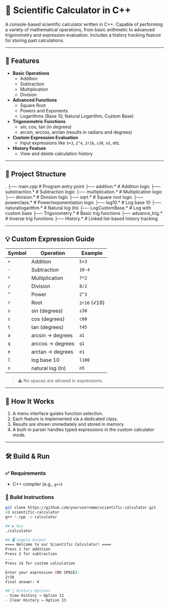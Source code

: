 # 🧮 Scientific Calculator in C++

A console-based scientific calculator written in C++. Capable of performing a variety of mathematical operations, from basic arithmetic to advanced trigonometry and expression evaluation. Includes a history tracking feature for storing past calculations.

---

## 📌 Features

- **Basic Operations**
  - Addition
  - Subtraction
  - Multiplication
  - Division
- **Advanced Functions**
  - Square Root
  - Powers and Exponents
  - Logarithms (Base 10, Natural Logarithm, Custom Base)
- **Trigonometric Functions**
  - sin, cos, tan (in degrees)
  - arcsin, arccos, arctan (results in radians and degrees)
- **Custom Expression Evaluation**
  - Input expressions like `5+3`, `2^4`, `2r16`, `s30`, `n5`, etc.
- **History Feature**
  - View and delete calculation history

---

## 📂 Project Structure

. ├── main.cpp # Program entry point ├── addition.* # Addition logic ├── substraction.* # Subtraction logic ├── multiplication.* # Multiplication logic ├── division.* # Division logic ├── sqrt.* # Square root logic ├── powerclass.* # Power/exponentiation logic ├── log10.* # Log base 10 ├── naturallogarithm.* # Natural log (ln) ├── LogCustomBase.* # Log with custom base ├── Trigonometry.* # Basic trig functions ├── advance_trig.* # Inverse trig functions ├── History.* # Linked list-based history tracking


---

## 💡 Custom Expression Guide

| Symbol | Operation             | Example     |
|--------|------------------------|-------------|
| `+`    | Addition               | `5+3`       |
| `-`    | Subtraction            | `10-4`      |
| `*`    | Multiplication         | `7*2`       |
| `/`    | Division               | `8/2`       |
| `^`    | Power                  | `2^3`       |
| `r`    | Root                   | `2r16` (√16) |
| `s`    | sin (degrees)          | `s30`       |
| `c`    | cos (degrees)          | `c60`       |
| `t`    | tan (degrees)          | `t45`       |
| `a`    | arcsin → degrees       | `a1`        |
| `q`    | arccos → degrees       | `q1`        |
| `e`    | arctan → degrees       | `e1`        |
| `l`    | log base 10            | `l100`      |
| `n`    | natural log (ln)       | `n5`        |

> ⚠️ No spaces are allowed in expressions.

---

## 🧠 How It Works

1. A menu interface guides function selection.
2. Each feature is implemented via a dedicated class.
3. Results are shown immediately and stored in memory.
4. A built-in parser handles typed expressions in the custom calculator mode.

---

## 🛠️ Build & Run

### ✅ Requirements
- C++ compiler (e.g., `g++`)

### 🔧 Build Instructions

```bash
git clone https://github.com/yourusername/scientific-calculator.git
cd scientific-calculator
g++ *.cpp -o calculator

## ▶️ Run
./calculator

## 🖥️ Sample Output
==== Welcome to our Scientific Calculator! ====
Press 1 for addition
Press 2 for subtraction
...
Press 14 for custom calculation

Enter your expression (NO SPACE):
2r16
Final answer: 4

## 📜 History Options
- View History → Option 12
- Clear History → Option 13
